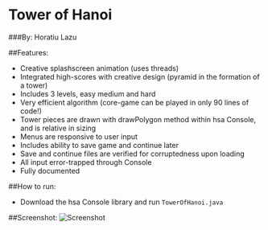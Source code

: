 # Tower of Hanoi
###By: Horatiu Lazu

##Features:
* Creative splashscreen animation (uses threads)
* Integrated high-scores with creative design (pyramid in the formation of a tower)
* Includes 3 levels, easy medium and hard
* Very efficient algorithm (core-game can be played in only 90 lines of code!)
* Tower pieces are drawn with drawPolygon method within hsa Console, and is relative in sizing
* Menus are responsive to user input
* Includes ability to save game and continue later
* Save and continue files are verified for corruptedness upon loading
* All input error-trapped through Console
* Fully documented


##How to run:
* Download the hsa Console library and run `TowerOfHanoi.java`

##Screenshot:
![Screenshot](http://www.horatiulazu.ca/software/images/TowerOfHanoiGameplay.png "Screenshot")

